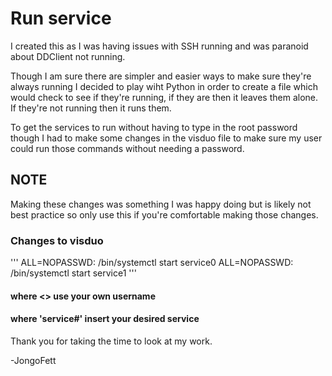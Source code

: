 # Run service

I created this as I was having issues with SSH running and was paranoid about DDClient not running.

Though I am sure there are simpler and easier ways to make sure they're always running I decided to play wiht Python in order to create a file which would check to see if they're running, if they are then it leaves them alone. If they're not running then it runs them.

To get the services to run without having to type in the root password though I had to make some changes in the visduo file to make sure my user could run those commands without needing a password.

## NOTE
Making these changes was something I was happy doing but is likely not best practice so only use this if you're comfortable making those changes.

### Changes to visduo
'''
<username> ALL=NOPASSWD: /bin/systemctl start service0
<username> ALL=NOPASSWD: /bin/systemctl start service1
'''
#### where <> use your own username
#### where 'service#' insert your desired service

Thank you for taking the time to look at my work.

-JongoFett
